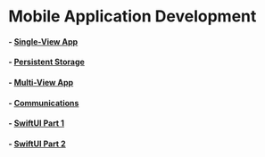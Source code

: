 # Mobile Application Development

#### - [Single-View App](https://youtu.be/d8LtsLtKCm4)

#### - [Persistent Storage]()

#### - [Multi-View App]()

#### - [Communications]()

#### - [SwiftUI Part 1]()

#### - [SwiftUI Part 2]()
